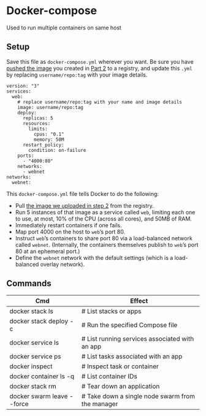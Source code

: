 # Docker-compose

Used to run multiple containers on same host

## Setup

Save this file as `docker-compose.yml` wherever you want. Be sure you have [pushed the image](https://docs.docker.com/get-started/part2/#share-your-image) you created in [Part 2](https://docs.docker.com/get-started/part2/) to a registry, and update this `.yml` by replacing `username/repo:tag` with your image details.

```
version: "3"
services:
  web:
    # replace username/repo:tag with your name and image details
    image: username/repo:tag
    deploy:
      replicas: 5
      resources:
        limits:
          cpus: "0.1"
          memory: 50M
      restart_policy:
        condition: on-failure
    ports:
      - "4000:80"
    networks:
      - webnet
networks:
  webnet:
```

This `docker-compose.yml` file tells Docker to do the following:

- Pull [the image we uploaded in step 2](https://docs.docker.com/get-started/part2/) from the registry.
- Run 5 instances of that image as a service called `web`, limiting each one to use, at most, 10% of the CPU (across all cores), and 50MB of RAM.
- Immediately restart containers if one fails.
- Map port 4000 on the host to `web`’s port 80.
- Instruct `web`’s containers to share port 80 via a load-balanced network called `webnet`. (Internally, the containers themselves publish to `web`’s port 80 at an ephemeral port.)
- Define the `webnet` network with the default settings (which is a load-balanced overlay network).

## Commands

| Cmd                                            | Effect                                           |
| ---------------------------------------------- | ------------------------------------------------ |
| docker stack ls                                | # List stacks or apps                            |
| docker stack deploy -c <composefile> <appname> | # Run the specified Compose file                 |
| docker service ls                              | # List running services associated with an app   |
| docker service ps <service>                    | # List tasks associated with an app              |
| docker inspect <task or container>             | # Inspect task or container                      |
| docker container ls -q                         | # List container IDs                             |
| docker stack rm <appname>                      | # Tear down an application                       |
| docker swarm leave --force                     | # Take down a single node swarm from the manager |